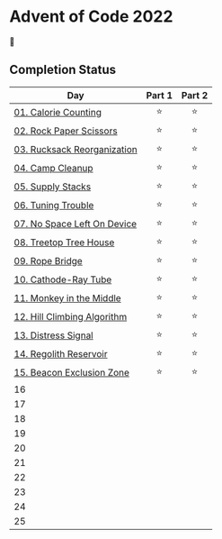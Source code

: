 # Advent of Code 2022

:christmas_tree:

## Completion Status

| Day | Part 1 | Part 2 |
| --- | :---: | :---: |
| [01. Calorie Counting](https://github.com/tsangsiu/Advent_of_Code/blob/main/2022/Day01/day01.rb) | :star: | :star: |
| [02. Rock Paper Scissors](https://github.com/tsangsiu/Advent_of_Code/blob/main/2022/Day02/day02.rb) | :star: | :star: |
| [03. Rucksack Reorganization](https://github.com/tsangsiu/Advent_of_Code/blob/main/2022/Day03/day03.rb) | :star: | :star: |
| [04. Camp Cleanup](https://github.com/tsangsiu/Advent_of_Code/blob/main/2022/Day04/day04.rb) | :star: | :star: |
| [05. Supply Stacks](https://github.com/tsangsiu/Advent_of_Code/blob/main/2022/Day05/day05.rb) | :star: | :star: |
| [06. Tuning Trouble](https://github.com/tsangsiu/Advent_of_Code/blob/main/2022/Day06/day06.rb) | :star: | :star: |
| [07. No Space Left On Device](https://github.com/tsangsiu/Advent_of_Code/blob/main/2022/Day07/day07.rb) | :star: | :star: |
| [08. Treetop Tree House](https://github.com/tsangsiu/Advent_of_Code/blob/main/2022/Day08/day08.rb) | :star: | :star: |
| [09. Rope Bridge](https://github.com/tsangsiu/Advent_of_Code/blob/main/2022/Day09/day09.rb) | :star: | :star: |
| [10. Cathode-Ray Tube](https://github.com/tsangsiu/Advent_of_Code/blob/main/2022/Day10/day10.rb) | :star: | :star: |
| [11. Monkey in the Middle](https://github.com/tsangsiu/Advent_of_Code/blob/main/2022/Day11/day11.rb) | :star: | :star: |
| [12. Hill Climbing Algorithm](https://github.com/tsangsiu/Advent_of_Code/blob/main/2022/Day12/day12.rb) | :star: | :star: |
| [13. Distress Signal](https://github.com/tsangsiu/Advent_of_Code/blob/main/2022/Day13/day13.rb) | :star: | :star: |
| [14. Regolith Reservoir](https://github.com/tsangsiu/Advent_of_Code/blob/main/2022/Day14/day14.rb) | :star: | :star: |
| [15. Beacon Exclusion Zone](https://github.com/tsangsiu/Advent_of_Code/blob/main/2022/Day15/day15.rb) | :star: | :star: |
| 16 | | |
| 17 | | |
| 18 | | |
| 19 | | |
| 20 | | |
| 21 | | |
| 22 | | |
| 23 | | |
| 24 | | |
| 25 | | |
